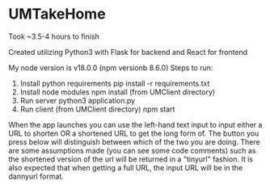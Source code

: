 # UMTakeHome

Took ~3.5-4 hours to finish

Created utilizing Python3 with Flask for backend and React for frontend

My node version is v18.0.0 (npm versionb 8.6.0)
Steps to run:
1. Install python requirements
  pip install -r requirements.txt
2. Install node modules
  npm install (from UMClient directory)
3. Run server
  python3 application.py
4. Run client (from UMClient directory)
  npm start

When the app launches you can use the left-hand text input to input either a URL to shorten OR a shortened URL to get the long form of. The button you press below will distinguish between which of the two you are doing. There are some assumptions made (you can see some code comments) such as  the shortened version of the url will be returned in a "tinyurl" fashion. It is also expected that when getting a full URL, the input URL will be in the dannyurl format.
